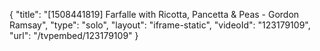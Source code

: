 {
    "title": "[1508441819] Farfalle with Ricotta, Pancetta & Peas - Gordon Ramsay",
    "type": "solo",
    "layout": "iframe-static",
    "videoId": "123179109",
    "url": "\/tvpembed\/123179109"
}